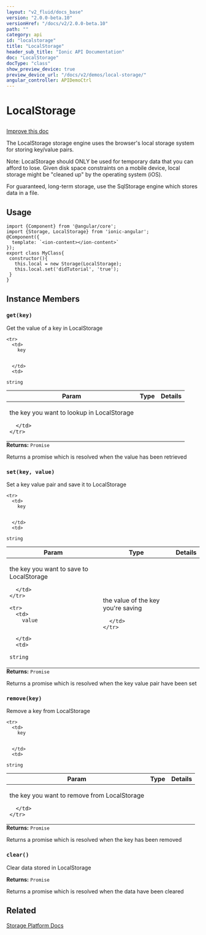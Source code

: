 ```yaml
---
layout: "v2_fluid/docs_base"
version: "2.0.0-beta.10"
versionHref: "/docs/v2/2.0.0-beta.10"
path: ""
category: api
id: "localstorage"
title: "LocalStorage"
header_sub_title: "Ionic API Documentation"
doc: "LocalStorage"
docType: "class"
show_preview_device: true
preview_device_url: "/docs/v2/demos/local-storage/"
angular_controller: APIDemoCtrl 
---
```










<h1 class="api-title">
<a class="anchor" name="local-storage" href="#local-storage"></a>

LocalStorage





</h1>

<a class="improve-v2-docs" href="http://github.com/driftyco/ionic/edit/master//src/platform/storage/local-storage.ts#L0">
Improve this doc
</a>






<p>The LocalStorage storage engine uses the browser&#39;s local storage system for
storing key/value pairs.</p>
<p>Note: LocalStorage should ONLY be used for temporary data that you can afford to lose.
Given disk space constraints on a mobile device, local storage might be &quot;cleaned up&quot;
by the operating system (iOS).</p>
<p>For guaranteed, long-term storage, use the SqlStorage engine which stores data in a file.</p>





<!-- @usage tag -->

<h2><a class="anchor" name="usage" href="#usage"></a>Usage</h2>

<pre><code class="lang-ts">import {Component} from &#39;@angular/core&#39;;
import {Storage, LocalStorage} from &#39;ionic-angular&#39;;
@Component({
  template: `&lt;ion-content&gt;&lt;/ion-content&gt;`
});
export class MyClass{
 constructor(){
   this.local = new Storage(LocalStorage);
   this.local.set(&#39;didTutorial&#39;, &#39;true&#39;);
 }
}
</code></pre>




<!-- @property tags -->



<!-- instance methods on the class -->

<h2><a class="anchor" name="instance-members" href="#instance-members"></a>Instance Members</h2>

<div id="get"></div>

<h3>
<a class="anchor" name="get" href="#get"></a>
<code>get(key)</code>
  

</h3>

Get the value of a key in LocalStorage


<table class="table param-table" style="margin:0;">
  <thead>
    <tr>
      <th>Param</th>
      <th>Type</th>
      <th>Details</th>
    </tr>
  </thead>
  <tbody>
    
    <tr>
      <td>
        key
        
        
      </td>
      <td>
        
  <code>string</code>
      </td>
      <td>
        <p>the key you want to lookup in LocalStorage</p>

        
      </td>
    </tr>
    
  </tbody>
</table>





<div class="return-value">
<i class="icon ion-arrow-return-left"></i>
<b>Returns:</b> 
  <code>Promise</code> <p>Returns a promise which is resolved when the value has been retrieved</p>


</div>




<div id="set"></div>

<h3>
<a class="anchor" name="set" href="#set"></a>
<code>set(key,&nbsp;value)</code>
  

</h3>

Set a key value pair and save it to LocalStorage


<table class="table param-table" style="margin:0;">
  <thead>
    <tr>
      <th>Param</th>
      <th>Type</th>
      <th>Details</th>
    </tr>
  </thead>
  <tbody>
    
    <tr>
      <td>
        key
        
        
      </td>
      <td>
        
  <code>string</code>
      </td>
      <td>
        <p>the key you want to save to LocalStorage</p>

        
      </td>
    </tr>
    
    <tr>
      <td>
        value
        
        
      </td>
      <td>
        
  <code>string</code>
      </td>
      <td>
        <p>the value of the key you&#39;re saving</p>

        
      </td>
    </tr>
    
  </tbody>
</table>





<div class="return-value">
<i class="icon ion-arrow-return-left"></i>
<b>Returns:</b> 
  <code>Promise</code> <p>Returns a promise which is resolved when the key value pair have been set</p>


</div>




<div id="remove"></div>

<h3>
<a class="anchor" name="remove" href="#remove"></a>
<code>remove(key)</code>
  

</h3>

Remove a key from LocalStorage


<table class="table param-table" style="margin:0;">
  <thead>
    <tr>
      <th>Param</th>
      <th>Type</th>
      <th>Details</th>
    </tr>
  </thead>
  <tbody>
    
    <tr>
      <td>
        key
        
        
      </td>
      <td>
        
  <code>string</code>
      </td>
      <td>
        <p>the key you want to remove from LocalStorage</p>

        
      </td>
    </tr>
    
  </tbody>
</table>





<div class="return-value">
<i class="icon ion-arrow-return-left"></i>
<b>Returns:</b> 
  <code>Promise</code> <p>Returns a promise which is resolved when the key has been removed</p>


</div>




<div id="clear"></div>

<h3>
<a class="anchor" name="clear" href="#clear"></a>
<code>clear()</code>
  

</h3>

Clear data stored in LocalStorage






<div class="return-value">
<i class="icon ion-arrow-return-left"></i>
<b>Returns:</b> 
  <code>Promise</code> <p>Returns a promise which is resolved when the data have been cleared</p>


</div>





<!-- related link -->

<h2><a class="anchor" name="related" href="#related"></a>Related</h2>

<a href='/docs/v2/platform/storage/'>Storage Platform Docs</a><!-- end content block -->


<!-- end body block -->


